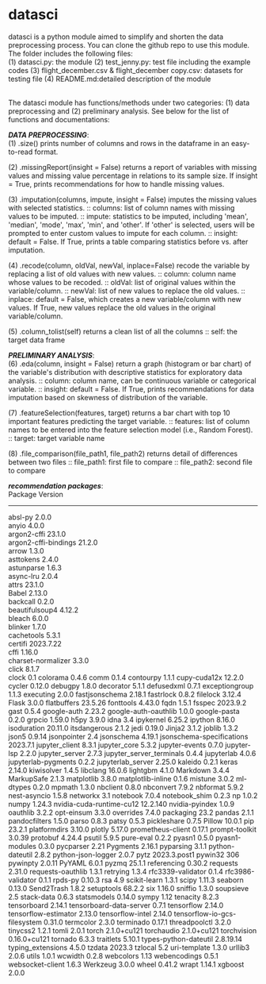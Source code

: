 # datasci
datasci is a python module aimed to simplify and shorten the data preprocessing process. You can clone the github repo to use this module. The folder includes the following files:<br>
(1) datasci.py: the module
(2) test_jenny.py: test file including the example codes
(3) flight_december.csv & flight_december copy.csv: datasets for testing file
(4) README.md:detailed description of the module <br><br>


The datasci module has functions/methods under two categories: (1) data preprocessing and (2) preliminary analysis. See below for the list of functions and documentations:

*******DATA PREPROCESSING*******:<br>
(1) .size()
    prints number of columns and rows in the dataframe in an easy-to-read format.
    
(2) .missingReport(insight = False)
    returns a report of variables with missing values and missing value percentage in relations to its sample size. If insight = True, prints recommendations for how to handle missing values.
    
(3) .imputation(columns, impute, insight = False)
    imputes the missing values with selected statistics.
    :: columns: list of column names with missing values to be imputed.
    :: impute: statistics to be imputed, including 'mean', 'median', 'mode', 'max', 'min', and 'other'. If 'other' is selected, users will be prompted to enter custom values to impute for each column.
    :: insight: default = False. If True, prints a table comparing statistics before vs. after imputation.
    
(4) .recode(column, oldVal, newVal, inplace=False)
    recode the variable by replacing a list of old values with new values.
    :: column: column name whose values to be recoded.
    :: oldVal: list of original values within the variable/column.
    :: newVal: list of new values to replace the old values.
    :: inplace: default = False, which creates a new variable/column with new values. If True, new values replace the old values in the original variable/column.
    
(5) .column_tolist(self)
    returns a clean list of all the columns
    :: self: the target data frame

*******PRELIMINARY ANALYSIS*******:<br>
(6) .eda(column, insight = False)
    return a graph (histogram or bar chart) of the variable's distribution with descriptive statistics for exploratory data analysis.
    :: column: column name, can be continuous variable or categorical variable.
    :: insight: default = False. If True, prints recommendations for data imputation based on skewness of distribution of the variable.

(7) .featureSelection(features, target)
    returns a bar chart with top 10 important features predicting the target variable.
    :: features: list of column names to be entered into the feature selection model (i.e., Random Forest).
    :: target: target variable name

(8) .file_comparison(file_path1, file_path2)
    returns detail of differences between two files
    :: file_path1: first file to compare
    :: file_path2: second file to compare


*******recommendation packages*******:<br>
Package                      Version
---------------------------- ------------
absl-py                      2.0.0       
anyio                        4.0.0       
argon2-cffi                  23.1.0      
argon2-cffi-bindings         21.2.0      
arrow                        1.3.0       
asttokens                    2.4.0       
astunparse                   1.6.3       
async-lru                    2.0.4       
attrs                        23.1.0      
Babel                        2.13.0      
backcall                     0.2.0       
beautifulsoup4               4.12.2      
bleach                       6.0.0       
blinker                      1.7.0       
cachetools                   5.3.1       
certifi                      2023.7.22   
cffi                         1.16.0      
charset-normalizer           3.3.0       
click                        8.1.7       
clock                        0.1
colorama                     0.4.6
comm                         0.1.4
contourpy                    1.1.1
cupy-cuda12x                 12.2.0
cycler                       0.12.0
debugpy                      1.8.0
decorator                    5.1.1
defusedxml                   0.7.1
exceptiongroup               1.1.3
executing                    2.0.0
fastjsonschema               2.18.1
fastrlock                    0.8.2
filelock                     3.12.4
Flask                        3.0.0
flatbuffers                  23.5.26
fonttools                    4.43.0
fqdn                         1.5.1
fsspec                       2023.9.2
gast                         0.5.4
google-auth                  2.23.2
google-auth-oauthlib         1.0.0
google-pasta                 0.2.0
grpcio                       1.59.0
h5py                         3.9.0
idna                         3.4
ipykernel                    6.25.2
ipython                      8.16.0
isoduration                  20.11.0
itsdangerous                 2.1.2
jedi                         0.19.0
Jinja2                       3.1.2
joblib                       1.3.2
json5                        0.9.14
jsonpointer                  2.4
jsonschema                   4.19.1
jsonschema-specifications    2023.7.1
jupyter_client               8.3.1
jupyter_core                 5.3.2
jupyter-events               0.7.0
jupyter-lsp                  2.2.0
jupyter_server               2.7.3
jupyter_server_terminals     0.4.4
jupyterlab                   4.0.6
jupyterlab-pygments          0.2.2
jupyterlab_server            2.25.0
kaleido                      0.2.1
keras                        2.14.0
kiwisolver                   1.4.5
libclang                     16.0.6
lightgbm                     4.1.0
Markdown                     3.4.4
MarkupSafe                   2.1.3
matplotlib                   3.8.0
matplotlib-inline            0.1.6
mistune                      3.0.2
ml-dtypes                    0.2.0
mpmath                       1.3.0
nbclient                     0.8.0
nbconvert                    7.9.2
nbformat                     5.9.2
nest-asyncio                 1.5.8
networkx                     3.1
notebook                     7.0.4
notebook_shim                0.2.3
np                           1.0.2
numpy                        1.24.3
nvidia-cuda-runtime-cu12     12.2.140
nvidia-pyindex               1.0.9
oauthlib                     3.2.2
opt-einsum                   3.3.0
overrides                    7.4.0
packaging                    23.2
pandas                       2.1.1
pandocfilters                1.5.0
parso                        0.8.3
patsy                        0.5.3
pickleshare                  0.7.5
Pillow                       10.0.1
pip                          23.2.1
platformdirs                 3.10.0
plotly                       5.17.0
prometheus-client            0.17.1
prompt-toolkit               3.0.39
protobuf                     4.24.4
psutil                       5.9.5
pure-eval                    0.2.2
pyasn1                       0.5.0
pyasn1-modules               0.3.0
pycparser                    2.21
Pygments                     2.16.1
pyparsing                    3.1.1
python-dateutil              2.8.2
python-json-logger           2.0.7
pytz                         2023.3.post1
pywin32                      306
pywinpty                     2.0.11
PyYAML                       6.0.1
pyzmq                        25.1.1
referencing                  0.30.2
requests                     2.31.0
requests-oauthlib            1.3.1
retrying                     1.3.4
rfc3339-validator            0.1.4
rfc3986-validator            0.1.1
rpds-py                      0.10.3
rsa                          4.9
scikit-learn                 1.3.1
scipy                        1.11.3
seaborn                      0.13.0
Send2Trash                   1.8.2
setuptools                   68.2.2
six                          1.16.0
sniffio                      1.3.0
soupsieve                    2.5
stack-data                   0.6.3
statsmodels                  0.14.0
sympy                        1.12
tenacity                     8.2.3
tensorboard                  2.14.1
tensorboard-data-server      0.7.1
tensorflow                   2.14.0
tensorflow-estimator         2.13.0
tensorflow-intel             2.14.0
tensorflow-io-gcs-filesystem 0.31.0
termcolor                    2.3.0
terminado                    0.17.1
threadpoolctl                3.2.0
tinycss2                     1.2.1
tomli                        2.0.1
torch                        2.1.0+cu121
torchaudio                   2.1.0+cu121
torchvision                  0.16.0+cu121
tornado                      6.3.3
traitlets                    5.10.1
types-python-dateutil        2.8.19.14
typing_extensions            4.5.0
tzdata                       2023.3
tzlocal                      5.2
uri-template                 1.3.0
urllib3                      2.0.6
utils                        1.0.1
wcwidth                      0.2.8
webcolors                    1.13
webencodings                 0.5.1
websocket-client             1.6.3
Werkzeug                     3.0.0
wheel                        0.41.2
wrapt                        1.14.1
xgboost                      2.0.0